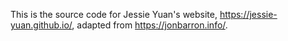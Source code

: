 This is the source code for Jessie Yuan's website, https://jessie-yuan.github.io/, adapted from https://jonbarron.info/.